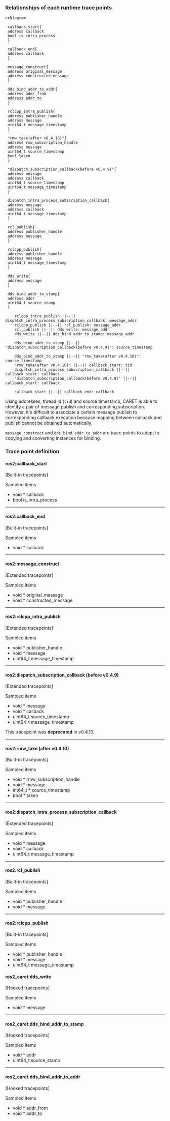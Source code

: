 ### Relationships of each runtime trace points

```mermaid
erDiagram

 callback_start{
 address callback
 bool is_intra_process
 }

 callback_end{
 address callback
 }

 message_construct{
 address original_message
 address constructed_message
 }

 dds_bind_addr_to_addr{
 address addr_from
 address addr_to
 }

 rclcpp_intra_publish{
 address publisher_handle
 address message
 uint64_t message_timestamp
 }

 "rmw_take(after v0.4.10)"{
 address rmw_subscription_handle
 address message
 uint64_t source_timestamp
 bool taken
 }

 "dispatch_subscription_callback(before v0.4.9)"{
 address message
 address callback
 uint64_t source_timestamp
 uint64_t message_timestamp
 }

 dispatch_intra_process_subscription_callback{
 address message
 address callback
 uint64_t message_timestamp
 }

 rcl_publish{
 address publisher_handle
 address message
 }

 rclcpp_publish{
 address publisher_handle
 address message
 uint64_t message_timestamp
 }

 dds_write{
 address message
 }

 dds_bind_addr_to_stamp{
 address addr
 uint64_t source_stamp
 }

    rclcpp_intra_publish ||--|| dispatch_intra_process_subscription_callback: message_addr
    rclcpp_publish ||--|| rcl_publish: message_addr
    rcl_publish ||--|| dds_write: message_addr
    dds_write ||--|| dds_bind_addr_to_stamp: message_addr

    dds_bind_addr_to_stamp ||--|| "dispatch_subscription_callback(before v0.4.9)": source_timestamp

    dds_bind_addr_to_stamp ||--|| "rmw_take(after v0.4.10)": source_timestamp
    "rmw_take(after v0.4.10)" ||--|| callback_start: tid
    dispatch_intra_process_subscription_callback ||--|| callback_start: callback
    "dispatch_subscription_callback(before v0.4.9)" ||--|| callback_start: callback

    callback_start ||--|| callback_end: callback

```

Using addresses, thread id (`tid`) and source timestamp, CARET is able to identify a pair of message publish and corresponding subscription.
However, it's difficult to associate a certain message publish to corresponding callback execution because mapping between callback and publish cannot be obtained automatically.

`message_construct` and `dds_bind_addr_to_addr` are trace points to adapt to copying and converting instances for binding.

### Trace point definition

#### ros2:callback_start

[Built-in tracepoints]

Sampled items

- void \* callback
- bool is_intra_process

---

#### ros2:callback_end

[Built-in tracepoints]

Sampled items

- void \* callback

---

#### ros2:message_construct

[Extended tracepoints]

Sampled items

- void \* original_message
- void \* constructed_message

---

#### ros2:rclcpp_intra_publish

[Extended tracepoints]

Sampled items

- void \* publisher_handle
- void \* message
- uint64_t message_timestamp

---

#### ros2:dispatch_subscription_callback (before v0.4.9)

[Extended tracepoints]

Sampled items

- void \* message
- void \* callback
- uint64_t source_timestamp
- uint64_t message_timestamp

This tracepoint was **deprecated** in v0.4.10.

---

#### ros2:rmw_take (after v0.4.10)

[Built-in tracepoints]

Sampled items

- void \* rmw_subscription_handle
- void \* message
- int64_t \* source_timestamp
- bool \* taken

---

#### ros2:dispatch_intra_process_subscription_callback

[Extended tracepoints]

Sampled items

- void \* message
- void \* callback
- uint64_t message_timestamp

---

#### ros2:rcl_publish

[Built-in tracepoints]

Sampled items

- void \* publisher_handle
- void \* message

---

#### ros2:rclcpp_publish

[Built-in tracepoints]

Sampled items

- void \* publisher_handle
- void \* message
- uint64_t message_timestamp

#### ros2_caret:dds_write

[Hooked tracepoints]

Sampled items

- void \* message

---

#### ros2_caret:dds_bind_addr_to_stamp

[Hooked tracepoints]

Sampled items

- void \* addr
- uint64_t source_stamp

---

#### ros2_caret:dds_bind_addr_to_addr

[Hooked tracepoints]

Sampled items

- void \* addr_from
- void \* addr_to
